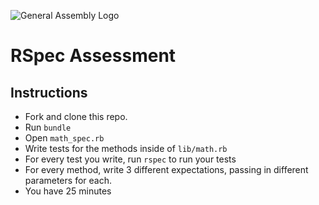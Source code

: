 ![General Assembly Logo](http://i.imgur.com/ke8USTq.png)

# RSpec Assessment

## Instructions
* Fork and clone this repo.
* Run `bundle`
* Open `math_spec.rb`
* Write tests for the methods inside of `lib/math.rb`
* For every test you write, run `rspec` to run your tests
* For every method, write 3 different expectations, passing in different parameters for each.
* You have 25 minutes
